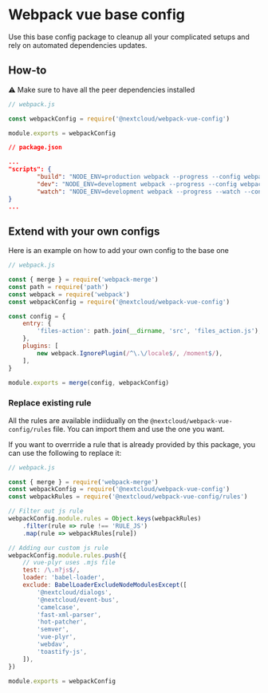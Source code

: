 # Webpack vue base config

Use this base config package to cleanup all your complicated setups and rely on automated dependencies updates.

## How-to
:warning: Make sure to have all the peer dependencies installed 

```js
// webpack.js

const webpackConfig = require('@nextcloud/webpack-vue-config')

module.exports = webpackConfig
```

```json
// package.json

...
"scripts": {
		"build": "NODE_ENV=production webpack --progress --config webpack.js",
		"dev": "NODE_ENV=development webpack --progress --config webpack.js",
		"watch": "NODE_ENV=development webpack --progress --watch --config webpack.js",
}
...
```

## Extend with your own configs
Here is an example on how to add your own  config to the base one

```js
// webpack.js

const { merge } = require('webpack-merge')
const path = require('path')
const webpack = require('webpack')
const webpackConfig = require('@nextcloud/webpack-vue-config')

const config = {
	entry: {
		'files-action': path.join(__dirname, 'src', 'files_action.js'),
	},
	plugins: [
		new webpack.IgnorePlugin(/^\.\/locale$/, /moment$/),
	],
}

module.exports = merge(config, webpackConfig)
```
### Replace existing rule
All the rules are available indiidually on the `@nextcloud/webpack-vue-config/rules` file. You can import them and use the one you want.

If you want to overrride a rule that is already provided by this package, you can use the following to replace it:

```js
// webpack.js

const { merge } = require('webpack-merge')
const webpackConfig = require('@nextcloud/webpack-vue-config')
const webpackRules = require('@nextcloud/webpack-vue-config/rules')

// Filter out js rule
webpackConfig.module.rules = Object.keys(webpackRules)
	.filter(rule => rule !== 'RULE_JS')
	.map(rule => webpackRules[rule])

// Adding our custom js rule
webpackConfig.module.rules.push({
	// vue-plyr uses .mjs file
	test: /\.m?js$/,
	loader: 'babel-loader',
	exclude: BabelLoaderExcludeNodeModulesExcept([
		'@nextcloud/dialogs',
		'@nextcloud/event-bus',
		'camelcase',
		'fast-xml-parser',
		'hot-patcher',
		'semver',
		'vue-plyr',
		'webdav',
		'toastify-js',
	]),
})

module.exports = webpackConfig
```
